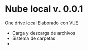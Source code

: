 # Nube local v. 0.0.1

One drive local
Elaborado con VUE 

- Carga y descarga de archivos
- Sistema de carpetas
- 
